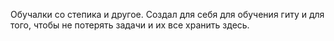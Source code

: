 Обучалки со степика и другое. Создал для себя для обучения гиту и для того, чтобы не потерять задачи и их все хранить здесь.

